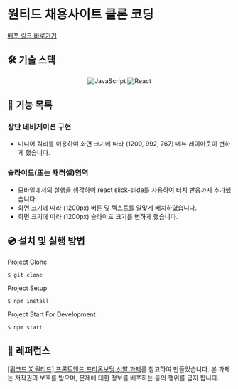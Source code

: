 # 원티드 채용사이트 클론 코딩
<a href="https://pomeranian91.github.io/wanted_pre_onboarding/">배포 링크 바로가기</a>
## 🛠️ 기술 스택
<p align="center">
<img alt="JavaScript" src="https://img.shields.io/badge/javascript-%23323330.svg?style=for-the-badge&logo=javascript&logoColor=%23F7DF1E" />
<img alt="React" src="https://img.shields.io/badge/react-%2320232a.svg?style=for-the-badge&logo=react&logoColor=%2361DAFB" />
</p>

## 📄 기능 목록
### 상단 네비게이션 구현
- 미디어 쿼리를 이용하여 화면 크기에 따라 (1200, 992, 767) 메뉴 레이아웃이 변하게 했습니다.

### 슬라이드(또는 캐러셀)영역
- 모바일에서의 실행을 생각하여 react slick-slide를 사용하여 터치 반응까지 추가했습니다.
- 화면 크기에 따라 (1200px) 버튼 및 텍스트를 알맞게 배치하였습니다.
- 화면 크기에 따라 (1200px) 슬라이드 크기를 변하게 했습니다.

## 💿 설치 및 실행 방법
Project Clone

`$ git clone`

Project Setup

`$ npm install`

Project Start For Development

`$ npm start`

## 📕 레퍼런스
<a href="https://www.notion.so/X-9e8ff10dd1614112a81797219b7e6742">[위코드 X 원티드] 프론트앤드 프리온보딩 선발 과제</a>를 참고하여 만들었습니다.
본 과제는 저작권의 보호를 받으며, 문제에 대한 정보를 배포하는 등의 행위를 금지 합니다.

